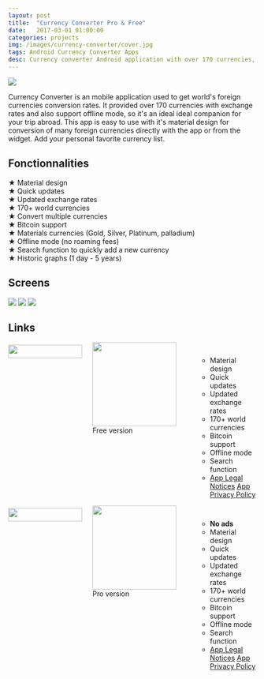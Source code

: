 ```yaml
---
layout: post
title:  "Currency Converter Pro & Free"
date:   2017-03-01 01:00:00
categories: projects
img: /images/currency-converter/cover.jpg
tags: Android Currency Converter Apps
desc: Currency converter Android application with over 170 currencies, widget, updated conversion rates and offline mode.
---
```

<img class="icon-app" src="/images/currency-converter/icon-pro.jpg"/>

Currency Converter is an mobile application used to get world's foreign currencies conversion rates.
It provided over 170 currencies with exchange rates and also support offline mode, so it's an ideal ideal companion for your trip abroad.
This app is easy to use with it's material design for conversion of many foreign currencies directly with the app or from the widget.
Add your personal favorite currency list.

## Fonctionnalities

★ Material design<br/>
★ Quick updates<br/>
★ Updated exchange rates<br/>
★ 170+ world currencies<br/>
★ Convert multiple currencies<br/>
★ Bitcoin support<br/>
★ Materials currencies (Gold, Silver, Platinum, palladium)<br/>
★ Offline mode (no roaming fees)<br/>
★ Search function to quickly add a new currency<br/>
★ Historic graphs (1 day - 5 years)<br/>

## Screens

<div class="screen-container">
    <img class="screen" src="/images/currency-converter/screen1.png"/>
    <img class="screen" src="/images/currency-converter/screen2.png"/>
    <img class="screen" src="/images/currency-converter/screen3.png"/>
</div>

## Links

<div class="app-version container-twelve">
    <div class="pricing-table package-three six columns ">
        <div class="title">
            <img style="margin-top: 5px;" src="/css/img/p_Android.png" alt="" width="150" height="27">
        </div>
        <div class="price">
            <a href="https://play.google.com/store/apps/details?id=com.devnied.currency.free" target="_blank" class="no-icon" alt="Download free version">
                <img src="https://play.google.com/intl/en_us/badges/images/generic/en_badge_web_generic.png" alt="" width="170">
            </a>
            <span>Free version</span>
        </div>
        <ul class="package">
            <ul>
                <li>Material design</li>
                <li>Quick updates</li>
                <li>Updated exchange rates</li>
                <li>170+ world currencies</li>
                <li>Bitcoin support</li>
                <li>Offline mode</li>
                <li>Search function</li>
                <li class="hide">
                   <div class="app-doc">
                        <a href="/">App Legal Notices</a>
                        <a href="/">App Privacy Policy</a>
                    </div>
                </li>
            </ul>
        </ul>
    </div>
    <div class="pricing-table package-one six columns">
            <div class="title">
                <img style="margin-top: 5px;" src="/css/img/p_Android.png" alt="" width="150" height="27" >
            </div>
            <div class="price">
                <a href="https://play.google.com/store/apps/details?id=com.devnied.currency.pro" target="_blank" class="no-icon" alt="Download pro version">
                    <img src="https://play.google.com/intl/en_us/badges/images/generic/en_badge_web_generic.png" alt="" width="170">
                </a>
                <span>Pro version</span>
            </div>
            <ul class="package">
                <ul>
                    <li><b>No ads</b></li>
                    <li>Material design</li>
                    <li>Quick updates</li>
                    <li>Updated exchange rates</li>
                    <li>170+ world currencies</li>
                    <li>Bitcoin support</li>
                    <li>Offline mode</li>
                    <li>Search function</li>
                    <li class="hide">
                       <div class="app-doc">
                            <a href="/">App Legal Notices</a>
                            <a href="/">App Privacy Policy</a>
                        </div>
                    </li>
                </ul>
            </ul>
        </div>
</div>